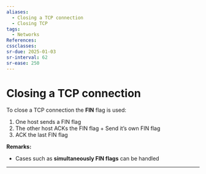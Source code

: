 ```yaml
---
aliases:
  - Closing a TCP connection
  - Closing TCP
tags:
  - Networks
References: 
cssclasses: 
sr-due: 2025-01-03
sr-interval: 62
sr-ease: 250
---
```

# Closing a TCP connection

To close a TCP connection the **FIN** flag is used: 

1. One host sends a FIN flag
2. The other host ACKs the FIN flag + Send it’s own FIN flag
3. ACK the last FIN flag

**Remarks:**
+ Cases such as **simultaneously FIN flags** can be handled
***
